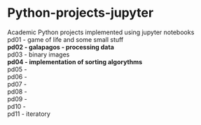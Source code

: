 # Python-projects-jupyter
Academic Python projects implemented using jupyter notebooks </br>
pd01 - game of life and some small stuff  
<b>pd02 - galapagos - processing data</b>  
pd03 - binary images  
<b>pd04 - implementation of sorting algorythms</b>  
pd05 -   
pd06 -   
pd07 -   
pd08 -   
pd09 -   
pd10 -   
pd11 - iteratory  
